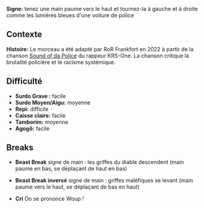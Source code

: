 **Signe:** tenez une main paume vers le haut et tournez-la à gauche et à droite
comme les lumières bleues d'une voiture de police

## Contexte

**Histoire:** Le morceau a été adapté par RoR Frankfort en 2022 à partir de la
chanson [Sound of da Police](https://en.wikipedia.org/wiki/Sound_of_da_Police)
du rappeur KRS-One. La chanson critique la brutalité policière et le racisme
systémique.

## Difficulté

* **Surdo Grave :** facile
* **Surdo Moyen/Aigu:** moyenne
* **Repi:** difficile
* **Caisse claire:** facile
* **Tamborim:** moyenne
* **Agogô:** facile

## Breaks

* **Beast Break** signe de main : les griffes du diable descendent (main paume
  en bas, se déplaçant de haut en bas)
* **Beast Break inversé** signe de main : griffes maléfiques se levant (main
  paume vers le haut, se déplaçant de bas en haut)

* **Cri** Oo se prononce Woup !
